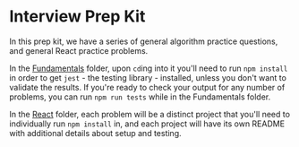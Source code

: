 # Interview Prep Kit

In this prep kit, we have a series of general algorithm practice questions, and general React practice problems.

In the [Fundamentals](./Fundamentals/README.md) folder, upon `cd`ing into it you'll need to run `npm install` in order to get `jest` - the testing library - installed, unless you don't want to validate the results. If you're ready to check your output for any number of problems, you can run `npm run tests` while in the Fundamentals folder.

In the [React](./React/README.md) folder, each problem will be a distinct project that you'll need to individually run `npm install` in, and each project will have its own README with additional details about setup and testing.

